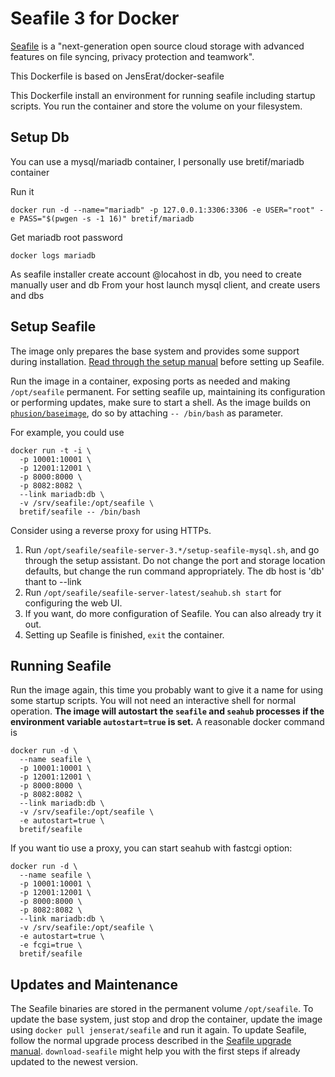 # Seafile 3 for Docker

[Seafile](http://www.seafile.com/) is a "next-generation open source cloud storage
with advanced features on file syncing, privacy protection and teamwork".

This Dockerfile is based on JensErat/docker-seafile

This Dockerfile install an environment for running seafile including startup scripts.
You run the container and store the volume on your filesystem.

## Setup Db
You can use a mysql/mariadb container, I personally use bretif/mariadb container

Run it

    docker run -d --name="mariadb" -p 127.0.0.1:3306:3306 -e USER="root" -e PASS="$(pwgen -s -1 16)" bretif/mariadb

Get mariadb root password

    docker logs mariadb 

As seafile installer create account @locahost in db, you need to create manually user and db
From your host launch mysql client, and create users and dbs

## Setup Seafile

The image only prepares the base system and provides some support during installation. [Read through the setup manual](https://github.com/haiwen/seafile/wiki/Download-and-setup-seafile-server) before setting up Seafile.

Run the image in a container, exposing ports as needed and making `/opt/seafile` permanent. For setting seafile up, maintaining its configuration or performing updates, make sure to start a shell. As the image builds on [`phusion/baseimage`](https://github.com/phusion/baseimage-docker), do so by attaching `-- /bin/bash` as parameter.

For example, you could use

    docker run -t -i \
      -p 10001:10001 \
      -p 12001:12001 \
      -p 8000:8000 \
      -p 8082:8082 \
      --link mariadb:db \
      -v /srv/seafile:/opt/seafile \
      bretif/seafile -- /bin/bash

Consider using a reverse proxy for using HTTPs.

1. Run `/opt/seafile/seafile-server-3.*/setup-seafile-mysql.sh`, and go through the setup assistant. Do not change the port and storage location defaults, but change the run command appropriately.
The db host is 'db' thant to --link
3. Run `/opt/seafile/seafile-server-latest/seahub.sh start` for configuring the web UI.
4. If you want, do more configuration of Seafile. You can also already try it out.
5. Setting up Seafile is finished, `exit` the container.

## Running Seafile

Run the image again, this time you probably want to give it a name for using some startup scripts. You will not need an interactive shell for normal operation. **The image will autostart the `seafile` and `seahub` processes if the environment variable `autostart=true` is set.** A reasonable docker command is

    docker run -d \
      --name seafile \
      -p 10001:10001 \
      -p 12001:12001 \
      -p 8000:8000 \
      -p 8082:8082 \
      --link mariadb:db \
      -v /srv/seafile:/opt/seafile \
      -e autostart=true \
      bretif/seafile

If you want tio use a proxy, you can start seahub with fastcgi option:

    docker run -d \
      --name seafile \
      -p 10001:10001 \
      -p 12001:12001 \
      -p 8000:8000 \
      -p 8082:8082 \
      --link mariadb:db \
      -v /srv/seafile:/opt/seafile \
      -e autostart=true \
      -e fcgi=true \
      bretif/seafile


## Updates and Maintenance

The Seafile binaries are stored in the permanent volume `/opt/seafile`. To update the base system, just stop and drop the container, update the image using `docker pull jenserat/seafile` and run it again. To update Seafile, follow the normal upgrade process described in the [Seafile upgrade manual](https://github.com/haiwen/seafile/wiki/Upgrading-Seafile-Server). `download-seafile` might help you with the first steps if already updated to the newest version.
